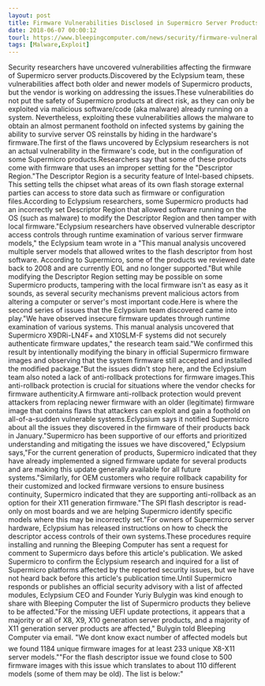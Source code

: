 ```yaml
---
layout: post
title: Firmware Vulnerabilities Disclosed in Supermicro Server Products
date: 2018-06-07 00:00:12
tourl: https://www.bleepingcomputer.com/news/security/firmware-vulnerabilities-disclosed-in-supermicro-server-products/
tags: [Malware,Exploit]
---
```

Security researchers have uncovered vulnerabilities affecting the firmware of Supermicro server products.Discovered by the Eclypsium team, these vulnerabilities affect both older and newer models of Supermicro products, but the vendor is working on addressing the issues.These vulnerabilities do not put the safety of Supermicro products at direct risk, as they can only be exploited via malicious software/code (aka malware) already running on a system. Nevertheless, exploiting these vulnerabilities allows the malware to obtain an almost permanent foothold on infected systems by gaining the ability to survive server OS reinstalls by hiding in the hardware's firmware.The first of the flaws uncovered by Eclypsium researchers is not an actual vulnerability in the firmware's code, but in the configuration of some Supermicro products.Researchers say that some of these products come with firmware that uses an improper setting for the "Descriptor Region."The Descriptor Region is a security feature of Intel-based chipsets. This setting tells the chipset what areas of its own flash storage external parties can access to store data such as firmware or configuration files.According to Eclypsium researchers, some Supermicro products had an incorrectly set Descriptor Region that allowed software running on the OS (such as malware) to modify the Descriptor Region and then tamper with local firmware."Eclypsium researchers have observed vulnerable descriptor access controls through runtime examination of various server firmware models," the Eclypsium team wrote in a "This manual analysis uncovered multiple server models that allowed writes to the flash descriptor from host software. According to Supermicro, some of the products we reviewed date back to 2008 and are currently EOL and no longer supported."But while modifying the Descriptor Region setting may be possible on some Supermicro products, tampering with the local firmware isn't as easy as it sounds, as several security mechanisms prevent malicious actors from altering a computer or server's most important code.Here is where the second series of issues that the Eclypsium team discovered came into play."We have observed insecure firmware updates through runtime examination of various systems. This manual analysis uncovered that Supermicro X9DRi-LN4F+ and X10SLM-F systems did not securely authenticate firmware updates," the research team said."We confirmed this result by intentionally modifying the binary in official Supermicro firmware images and observing that the system firmware still accepted and installed the modified package."But the issues didn't stop here, and the Eclypsium team also noted a lack of anti-rollback protections for firmware images.This anti-rollback protection is crucial for situations where the vendor checks for firmware authenticity.A firmware anti-rollback protection would prevent attackers from replacing newer firmware with an older (legitimate) firmware image that contains flaws that attackers can exploit and gain a foothold on all-of-a-sudden vulnerable systems.Eclypsium says it notified Supermicro about all the issues they discovered in the firmware of their products back in January."Supermicro has been supportive of our efforts and prioritized understanding and mitigating the issues we have discovered," Eclypsium says,"For the current generation of products, Supermicro indicated that they have already implemented a signed firmware update for several products and are making this update generally available for all future systems."Similarly, for OEM customers who require rollback capability for their customized and locked firmware versions to ensure business continuity, Supermicro indicated that they are supporting anti-rollback as an option for their X11 generation firmware."The SPI flash descriptor is read-only on most boards and we are helping Supermicro identify specific models where this may be incorrectly set."For owners of Supermicro server hardware, Eclypsium has released instructions on how to check the descriptor access controls of their own systems.These procedures require installing and running the Bleeping Computer has sent a request for comment to Supermicro days before this article's publication. We asked Supermicro to confirm the Eclypsium research and inquired for a list of Supermicro platforms affected by the reported security issues, but we have not heard back before this article's publication time.Until Supermicro responds or publishes an official security advisory with a list of affected modules, Eclypsium CEO and Founder Yuriy Bulygin was kind enough to share with Bleeping Computer the list of Supermicro products they believe to be affected."For the missing UEFI update protections, it appears that a majority or all of X8, X9, X10 generation server products, and a majority of X11 generation server products are affected," Bulygin told Bleeping Computer via email. "We dont know exact number of affected models but we found 1184 unique firmware images for at least 233 unique X8-X11 server models.""For the flash descriptor issue we found close to 500 firmware images with this issue which translates to about 110 different models (some of them may be old). The list is below:"